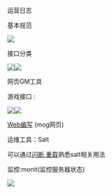 运营日志

基本规范

![](https://cdn.nlark.com/yuque/0/2024/png/43288467/1712655991057-46f3d2c2-002f-49d5-85fb-0c1a6c4a8960.png)

接口分类

![](https://cdn.nlark.com/yuque/0/2024/png/43288467/1712655991610-c08d2745-1308-4919-b93f-41388553c5e6.png)![](https://cdn.nlark.com/yuque/0/2024/png/43288467/1712655992027-3ed48b13-60b2-4517-9e1f-3315479ff036.png)

网页GM工具

游戏接口 :

![](https://cdn.nlark.com/yuque/0/2024/png/43288467/1712655992386-b4df370b-860e-493c-9712-43e904fa7b58.png)![](https://cdn.nlark.com/yuque/0/2024/png/43288467/1712655992741-4aee1ff1-3bb9-40b3-880e-0d7ad31a1b6f.png)

[<u>Web编写</u>](https://thoughts.teambition.com/workspaces/5df8bf6497d77a00134e3c27/files/5e6616f57a89980001d2e8b5) (mog网页)

运维工具：Salt

可以通过[<u>闪断</u>](https://thoughts.teambition.com/workspaces/5dfb64dfdd03ff001360619e/docs/5ed709371bb9330001309116),[<u>重载</u>](https://thoughts.teambition.com/workspaces/5dfb64dfdd03ff001360619e/docs/5ed7092f1bb9330001309069)熟悉salt相关用法

监控:monit(监控服务器状态)

![](https://cdn.nlark.com/yuque/0/2024/png/43288467/1712655993201-cb5c98d6-8bd7-44fd-be21-06a6c357bfb1.png)

